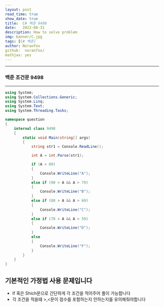 ```yaml
---
layout: post
read_time: true
show_date: true
title:  C# 백준 9498
date:   2022-08-31
description: How to solve problem
img: banner/C.jpg
tags: [C# 백준]
author: Noranfox
github:  noranfox/
mathjax: yes
---
```


---
### 백준 조건문 9498
---

```c#
using System;
using System.Collections.Generic;
using System.Linq;
using System.Text;
using System.Threading.Tasks;

namespace question
{
    internal class 9498
    {
        static void Main(string[] args)
        {
            string str1 = Console.ReadLine();

            int A = int.Parse(str1);

            if (A > 89)
            {
                Console.WriteLine("A");
            }
            else if (90 > A && A > 79)
            {
                Console.WriteLine("B");
            }
            else if (80 > A && A > 69)
            {
                Console.WriteLine("C");
            }
            else if (70 > A && A > 59)
            {
                Console.WriteLine("D");
            }
            else
            {
                Console.WriteLine("F");
            }
        }
    }
}
```

## 기본적인 가정법 사용 문제입니다<br>
  - If 혹은 Shich문으로 간단하게 각 조건을 적어주어 풀이 가능합니다<br>
  - 각 조건을 적을떄 >,<문이 점수를 포함하는지 안하는지를 유의해줘야합니다